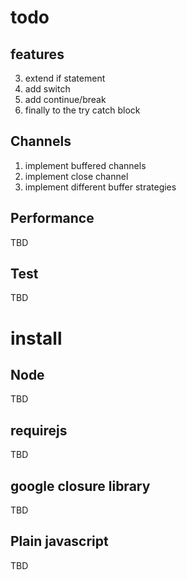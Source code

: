 # todo

## features

3. extend if statement
4. add switch
5. add continue/break
6. finally to the try catch block

## Channels

1. implement buffered channels
2. implement close channel
3. implement different buffer strategies

## Performance

TBD

## Test

TBD

# install

## Node

TBD

## requirejs

TBD

## google closure library

TBD

## Plain javascript

TBD
